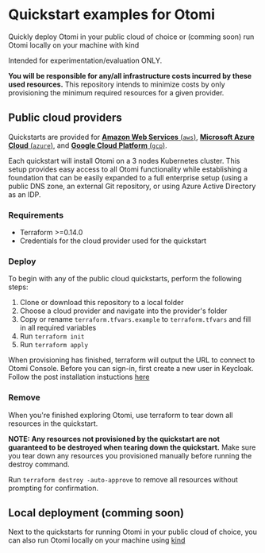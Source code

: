 # Quickstart examples for Otomi

Quickly deploy Otomi in your public cloud of choice or (comming soon) run Otomi locally on your machine with kind

Intended for experimentation/evaluation ONLY.

**You will be responsible for any/all infrastructure costs incurred by these used resources.**
This repository intends to minimize costs by only provisioning the minimum required resources for a given provider.

## Public cloud providers

Quickstarts are provided for [**Amazon Web Services** (`aws`)](./aws), [**Microsoft Azure Cloud** (`azure`)](./azure), and [**Google Cloud Platform** (`gcp`)](./gcp).

Each quickstart will install Otomi on a 3 nodes Kubernetes cluster. This setup provides easy access to all Otomi functionality while establishing a foundation that can be easily expanded to a full enterprise setup (using a public DNS zone, an external Git repository, or using Azure Active Directory as an IDP.

### Requirements

- Terraform >=0.14.0
- Credentials for the cloud provider used for the quickstart

### Deploy

To begin with any of the public cloud quickstarts, perform the following steps:

1. Clone or download this repository to a local folder
1. Choose a cloud provider and navigate into the provider's folder
1. Copy or rename `terraform.tfvars.example` to `terraform.tfvars` and fill in all required variables
1. Run `terraform init`
1. Run `terraform apply`

When provisioning has finished, terraform will output the URL to connect to Otomi Console. Before you can sign-in, first create a new user in Keycloak. Follow the post installation instuctions [here](https://otomi.io/docs/installation/post-install-actions)

### Remove

When you're finished exploring Otomi, use terraform to tear down all resources in the quickstart.

**NOTE: Any resources not provisioned by the quickstart are not guaranteed to be destroyed when tearing down the quickstart.**
Make sure you tear down any resources you provisioned manually before running the destroy command.

Run `terraform destroy -auto-approve` to remove all resources without prompting for confirmation.

## Local deployment (comming soon)

Next to the quickstarts for running Otomi in your public cloud of choice, you can also run Otomi locally on your machine using [kind](https://kind.sigs.k8s.io/)



